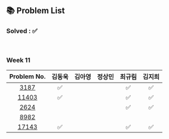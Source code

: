 ## 📚 Problem List 

### Solved : ✅

<br>

### Week 11

|Problem No.|김동욱|김아영|정상민|최규림|김지희|
|:-----------:|:-----:|:----:|:----:|:----:|:----:|
|[3187](https://www.acmicpc.net/problem/18353)| ✅  |   |  | ✅ | ✅ |
|[11403](https://www.acmicpc.net/problem/9205)| ✅  |   |  | ✅ | ✅ |
|[2624](https://www.acmicpc.net/problem/1189)|   |   |  | ✅ | ✅ |
|[8982](https://www.acmicpc.net/problem/17179)|   |   |  |  |  |
|[17143](https://www.acmicpc.net/problem/6987)|✅   |  |  | ✅  | ✅ |

